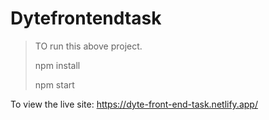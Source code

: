 # Dytefrontendtask




> TO run this above project.
> 
> npm install
>
> npm start

To view the live site: https://dyte-front-end-task.netlify.app/
